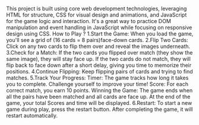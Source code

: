 This project is built using core web development technologies, leveraging HTML for structure, CSS for visual design and animations, and JavaScript for the game logic and interaction.
It's a great way to practice DOM manipulation and event handling in JavaScript while focusing on responsive design using CSS.
How to Play ?
1.Start the Game: 
        When you load the game, you'll see a grid of (16 cards = 8 pairs)face-down cards.
2.Flip Two Cards: 
        Click on any two cards to flip them over and reveal the images underneath.
3.Check for a Match:
        If the two cards you flipped over match (they show the same image), they will stay face up.
        If the two cards do not match, they will flip back to face down after a short delay, giving you time to memorize their positions.
4.Continue Flipping: 
        Keep flipping pairs of cards and trying to find matches.
5.Track Your Progress:
   Timer: 
        The game tracks how long it takes you to complete. Challenge yourself to improve your time!
   Score:
        For each correct match, you earn 10 points.
   Winning the Game: 
        The game ends when all the pairs have been matched and all cards are face up. At the end of the game, your total Scores and time will be displayed.
6.Restart: 
        To start a new game during play, press the restart button.
        After completing the game, it will restart automatically.
 
